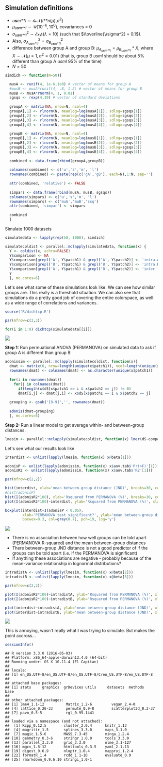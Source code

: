 Simulation definitions
----------------------

-   *u**s**m**l* ∼ 𝓁𝓃𝒩(*l**n*(*μ*),*σ*<sup>2</sup>)
-   *μ*<sub>*u**s**m**l*</sub> ∼ 𝒰(10<sup>−6</sup>, 10<sup>0</sup>), covariances = 0
-   *σ*<sub>*u**s**m**l*</sub><sup>2</sup> ∼ ℰ𝓍𝓅(*λ* = 10) (such that $\\overline{\\sigma^2} = 0.1$).
-   Also, *σ*<sub>*A*<sub>*u**s**m**l*</sub></sub><sup>2</sup> = *σ*<sub>*B*<sub>*u**s**m**l*</sub></sub><sup>2</sup>
-   difference between group A and group B: *μ*<sub>*A*<sub>*u**s**m**l*</sub></sub> = *μ*<sub>*B*<sub>*u**s**m**l*</sub></sub> \* *X*, where *X* ∼ 𝒩(*μ* = 1, *σ*<sup>2</sup> = 0.01) (that is, group B *usml* should be about 5% different than group A *usml* 95% of the time)
-   *N* = 50

``` r
simdich <- function(N=50){

  musA <- runif(4, 1e-6,1e0) # vector of means for group A
  #musB <- musA*runif(4, .8, 1.2) # vector of means for group B
  musB <- musA*rnorm(4, 1, 0.01)
  sgsqs <- rexp(4,10) # vector of standard deviations
  
  groupA <- matrix(NA, nrow=N, ncol=4)
  groupA[,1] <- rlnorm(N, meanlog=log(musA[1]), sdlog=sgsqs[1])
  groupA[,2] <- rlnorm(N, meanlog=log(musA[2]), sdlog=sgsqs[2])
  groupA[,3] <- rlnorm(N, meanlog=log(musA[3]), sdlog=sgsqs[3])
  groupA[,4] <- rlnorm(N, meanlog=log(musA[4]), sdlog=sgsqs[4])
  
  groupB <- matrix(NA, nrow=N, ncol=4)
  groupB[,1] <- rlnorm(N, meanlog=log(musB[1]), sdlog=sgsqs[1])
  groupB[,2] <- rlnorm(N, meanlog=log(musB[2]), sdlog=sgsqs[2])
  groupB[,3] <- rlnorm(N, meanlog=log(musB[3]), sdlog=sgsqs[3])
  groupB[,4] <- rlnorm(N, meanlog=log(musB[4]), sdlog=sgsqs[4])
  
  combined <- data.frame(rbind(groupA,groupB))
  
  colnames(combined) <- c('u','s','m', 'l')
  rownames(combined) <- paste(rep(c('gA','gB'), each=N),1:N, sep='')
  
  attr(combined, 'relative') <- FALSE
  
  simpars <- data.frame(rbind(musA, musB, sgsqs))
  colnames(simpars) <- c('u','s','m', 'l')
  rownames(simpars) <- c('muA','muB','ssq')
  attr(combined, 'simpar') <- simpars
  
  combined
  }
```

Simulate 1000 datasets

``` r
simulatedata <- lapply(rep(50, 1000), simdich)

simulatecoldist <- parallel::mclapply(simulatedata, function(x) {
  Y <- coldist(x, achro=FALSE)
  Y$comparison <- NA
  Y$comparison[grepl('A', Y$patch1) & grepl('A', Y$patch2)] <- 'intra.A'
  Y$comparison[grepl('B', Y$patch1) & grepl('B', Y$patch2)] <- 'intra.B'
  Y$comparison[grepl('A', Y$patch1) & grepl('B', Y$patch2)] <- 'inter'
  Y
  }, mc.cores=6)
```

Let's see what some of these simulations look like. We can see how similar groups are. This really is a threshold situation. We can also see that simulations do a pretty good job of covering the entire colorspace, as well as a wide range of correlations and variances.

``` r
source('R/dichtcp.R')

par(mfrow=c(3,3))

for(i in 1:9) dichtcp(simulatedata[[i]])
```

![](output/figures/simspt2/simspt2_figunnamed-chunk-2-1.png)

**Step 1:** Run permuational ANOVA (PERMANOVA) on simulated data to ask if group A is different than group B

``` r
adonissim <- parallel::mclapply(simulatecoldist, function(x){
  dmat <- matrix(0, nrow=length(unique(x$patch1)), ncol=length(unique(x$patch1)))
  rownames(dmat) <- colnames(dmat) <- as.character(unique(x$patch1))
  
  for(i in rownames(dmat))
    for(j in colnames(dmat))
      if(length(x$dS[x$patch1 == i & x$patch2 == j]) != 0)
      dmat[i,j] <- dmat[j,i] <- x$dS[x$patch1 == i & x$patch2 == j]
  
  grouping <- gsub('[0-9]','', rownames(dmat))
  
  adonis(dmat~grouping)
  }, mc.cores=6)
```

**Step 2:** Run a linear model to get average within- and between-group distances.

``` r
lmesim <- parallel::mclapply(simulatecoldist, function(x) lmer(dS~comparison - 1 + (1|patch1) + (1|patch2), data=x), mc.cores=6)
```

Let's see what our results look like

``` r
interdist <- unlist(lapply(lmesim, function(x) x@beta[1]))

adonisP <- unlist(lapply(adonissim, function(x) x$aov.tab$'Pr(>F)'[1]))
adonisR2 <- unlist(lapply(adonissim, function(x) x$aov.tab$'R2'[1]))

par(mfrow=c(2,2))

hist(interdist, xlab='mean between-group distance (JND)', breaks=30, col=grey(0.7), main='')
#hist(adonisP)
hist(I(adonisR2*100), xlab='Rsquared from PERMANOVA (%)', breaks=30, col=grey(0.7), main='')
plot(I(adonisR2*100)~interdist, ylab='Rsquared from PERMANOVA (%)', xlab='mean between-group distance (JND)', log='xy', pch=19, col=rgb(0,0,0,0.4))

boxplot(interdist~I(adonisP < 0.05), 
        xlab='PERMANOVA test significant?', ylab='mean between-group distance (JND)', 
        boxwex=0.3, col=grey(0.7), pch=19, log='y')
```

![](output/figures/simspt2/simspt2_figunnamed-chunk-3-1.png)

-   There is no association between how well groups can be told apart (PERMANOVA R-squared) and the mean between-group distances
-   There between-group JND distance is not a good predictor of if the groups can be told apart (i.e. if the PERMANOVA is significant)
-   If anything these associations are negative - probably because of the mean-variance relationship in lognormal distributions?

``` r
intradistA <- unlist(lapply(lmesim, function(x) x@beta[2]))
intradistB <- unlist(lapply(lmesim, function(x) x@beta[3]))

par(mfrow=c(2,2))

plot(I(adonisR2*100)~intradistA, ylab='Rsquared from PERMANOVA (%)', xlab='mean within-group A distance (JND)', log='xy', pch=19, col=rgb(0,0,0,0.4))
plot(I(adonisR2*100)~intradistB, ylab='Rsquared from PERMANOVA (%)', xlab='mean within-group B distance (JND)', log='xy', pch=19, col=rgb(0,0,0,0.4))

plot(interdist~intradistA, ylab='mean between-group distance (JND)', xlab='mean within-group A distance (JND)', log='xy', pch=19, col=rgb(0,0,0,0.4))
plot(interdist~intradistB, ylab='mean between-group distance (JND)', xlab='mean within-group B distance (JND)', log='xy', pch=19, col=rgb(0,0,0,0.4))
```

![](output/figures/simspt2/simspt2_figunnamed-chunk-4-1.png)

This is annoying, wasn't really what I was trying to simulate. But makes the point accross...

``` r
sessionInfo()
```

    ## R version 3.3.0 (2016-05-03)
    ## Platform: x86_64-apple-darwin13.4.0 (64-bit)
    ## Running under: OS X 10.11.4 (El Capitan)
    ## 
    ## locale:
    ## [1] en_US.UTF-8/en_US.UTF-8/en_US.UTF-8/C/en_US.UTF-8/en_US.UTF-8
    ## 
    ## attached base packages:
    ## [1] stats     graphics  grDevices utils     datasets  methods   base     
    ## 
    ## other attached packages:
    ## [1] lme4_1.1-12          Matrix_1.2-6         vegan_2.4-0         
    ## [4] lattice_0.20-33      permute_0.9-0        scatterplot3d_0.3-37
    ## [7] pavo_0.5-5           rgl_0.95.1441       
    ## 
    ## loaded via a namespace (and not attached):
    ##  [1] Rcpp_0.12.5        cluster_2.0.4      knitr_1.13        
    ##  [4] magrittr_1.5       splines_3.3.0      maps_3.1.0        
    ##  [7] magic_1.5-6        MASS_7.3-45        minqa_1.2.4       
    ## [10] geometry_0.3-6     stringr_1.0.0      tools_3.3.0       
    ## [13] parallel_3.3.0     grid_3.3.0         nlme_3.1-127      
    ## [16] mgcv_1.8-12        htmltools_0.3.5    yaml_2.1.13       
    ## [19] digest_0.6.9       nloptr_1.0.4       mapproj_1.2-4     
    ## [22] formatR_1.4        rcdd_1.1-10        evaluate_0.9      
    ## [25] rmarkdown_0.9.6.10 stringi_1.0-1
